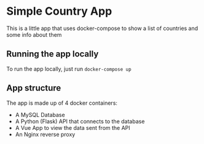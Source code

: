 # Simple Country App #
This is a little app that uses docker-compose to show a list of countries and some info about them

## Running the app locally ##
To run the app locally, just run `docker-compose up`

## App structure ##
The app is made up of 4 docker containers:
 - A MySQL Database
 - A Python (Flask) API that connects to the database
 - A Vue App to view the data sent from the API
 - An Nginx reverse proxy
